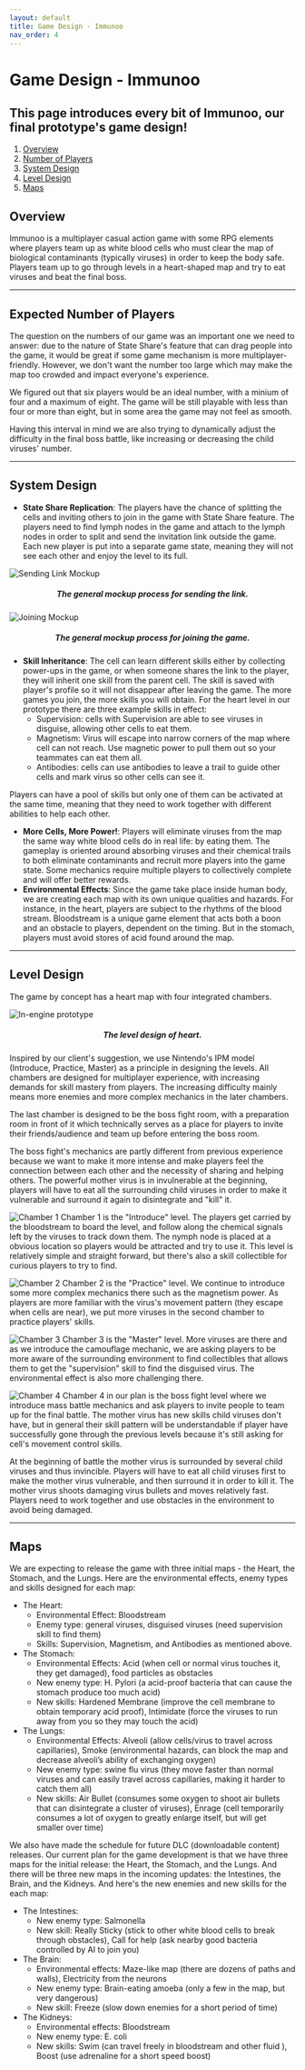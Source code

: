 ```yaml
---
layout: default
title: Game Design - Immunoo
nav_order: 4
---
```


# Game Design - Immunoo

## This page introduces every bit of Immunoo, our final prototype's game design!

1. [Overview](#overview)
2. [Number of Players](#number)
3. [System Design](#system)
4. [Level Design](#level)
5. [Maps](#maps)

## Overview <a name="overview"></a>

Immunoo is a multiplayer casual action game with some RPG elements where players team up as white blood cells who must clear the map of biological contaminants (typically viruses) in order to keep the body safe. Players team up to go through levels in a heart-shaped map and try to eat viruses and beat the final boss.

---

## Expected Number of Players <a name="number"></a>

The question on the numbers of our game was an important one we need to answer: due to the nature of State Share's feature that can drag people into the game, it would be great if some game mechanism is more multiplayer-friendly. However, we don't want the number too large which may make the map too crowded and impact everyone's experience.

We figured out that six players would be an ideal number, with a minium of four and a maximum of eight. The game will be still playable with less than four or more than eight, but in some area the game may not feel as smooth.

Having this interval in mind we are also trying to dynamically adjust the difficulty in the final boss battle, like increasing or decreasing the child viruses' number.

---

## System Design <a name="system"></a>

- **State Share Replication**: The players have the chance of splitting the cells and inviting others to join in the game with State Share feature. The players need to find lymph nodes in the game and attach to the lymph nodes in order to split and send the invitation link outside the game. Each new player is put into a separate game state, meaning they will not see each other and enjoy the level to its full.

![Sending Link Mockup](https://etc-ditto.github.io/media/process/replicate.gif)

<h5 style="text-align: center;">The general mockup process for sending the link.</h5>

![Joining Mockup](https://etc-ditto.github.io/media/process/replicate.gif)

<h5 style="text-align: center;">The general mockup process for joining the game.</h5>

- **Skill Inheritance**: The cell can learn different skills either by collecting power-ups in the game, or when someone shares the link to the player, they will inherit one skill from the parent cell. The skill is saved with player's profile so it will not disappear after leaving the game. The more games you join, the more skills you will obtain.
  For the heart level in our prototype there are three example skills in effect:
  - Supervision: cells with Supervision are able to see viruses in disguise, allowing other cells to eat them.
  - Magnetism: Virus will escape into narrow corners of the map where cell can not reach. Use magnetic power to pull them out so your teammates can eat them all.
  - Antibodies: cells can use antibodies to leave a trail to guide other cells and mark virus so other cells can see it.

Players can have a pool of skills but only one of them can be activated at the same time, meaning that they need to work together with different abilities to help each other.

- **More Cells, More Power!**: Players will eliminate viruses from the map the same way white blood cells do in real life: by eating them. The gameplay is oriented around absorbing viruses and their chemical trails to both eliminate contaminants and recruit more players into the game state. Some mechanics require multiple players to collectively complete and will offer better rewards.
- **Environmental Effects**: Since the game take place inside human body, we are creating each map with its own unique qualities and hazards. For instance, in the heart, players are subject to the rhythms of the blood stream. Bloodstream is a unique game element that acts both a boon and an obstacle to players, dependent on the timing. But in the stomach, players must avoid stores of acid found around the map.

---

## Level Design <a name="Level"></a>

The game by concept has a heart map with four integrated chambers.

![In-engine prototype](https://etc-ditto.github.io/media/process/level-all.png)

<h5 style="text-align: center;">The level design of heart.</h5>

Inspired by our client's suggestion, we use Nintendo's IPM model (Introduce, Practice, Master) as a principle in designing the levels. All chambers are designed for multiplayer experience, with increasing demands for skill mastery from players. The increasing difficulty mainly means more enemies and more complex mechanics in the later chambers.

The last chamber is designed to be the boss fight room, with a preparation room in front of it which technically serves as a place for players to invite their friends/audience and team up before entering the boss room.

The boss fight's mechanics are partly different from previous experience because we want to make it more intense and make players feel the connection between each other and the necessity of sharing and helping others. The powerful mother virus is in invulnerable at the beginning, players will have to eat all the surrounding child viruses in order to make it vulnerable and surround it again to disintegrate and "kill" it.

![Chamber 1](https://etc-ditto.github.io/media/process/chamber1.png)
Chamber 1 is the "Introduce" level. The players get carried by the bloodstream to board the level, and follow along the chemical signals left by the viruses to track down them. The nymph node is placed at a obvious location so players would be attracted and try to use it. This level is relatively simple and straight forward, but there's also a skill collectible for curious players to try to find.

![Chamber 2](https://etc-ditto.github.io/media/process/chamber2.png)
Chamber 2 is the "Practice" level. We continue to introduce some more complex mechanics there such as the magnetism power. As players are more familiar with the virus's movement pattern (they escape when cells are near), we put more viruses in the second chamber to practice players' skills.

![Chamber 3](https://etc-ditto.github.io/media/process/chamber3.png)
Chamber 3 is the "Master" level. More viruses are there and as we introduce the camouflage mechanic, we are asking players to be more aware of the surrounding environment to find collectibles that allows them to get the "supervision" skill to find the disguised virus. The environmental effect is also more challenging there.

![Chamber 4](https://etc-ditto.github.io/media/process/chamber4.png)
Chamber 4 in our plan is the boss fight level where we introduce mass battle mechanics and ask players to invite people to team up for the final battle. The mother virus has new skills child viruses don't have, but in general their skill pattern will be understandable if player have successfully gone through the previous levels because it's still asking for cell's movement control skills.

At the beginning of battle the mother virus is surrounded by several child viruses and thus invincible. Players will have to eat all child viruses first to make the mother virus vulnerable, and then surround it in order to kill it. The mother virus shoots damaging virus bullets and moves relatively fast. Players need to work together and use obstacles in the environment to avoid being damaged.

---

## Maps <a name="maps"></a>

We are expecting to release the game with three initial maps - the Heart, the Stomach, and the Lungs. Here are the environmental effects, enemy types and skills designed for each map:

- The Heart:
  - Environmental Effect: Bloodstream
  - Enemy type: general viruses, disguised viruses (need supervision skill to find them)
  - Skills: Supervision, Magnetism, and Antibodies as mentioned above.
- The Stomach:
  - Environmental Effects: Acid (when cell or normal virus touches it, they get damaged), food particles as obstacles
  - New enemy type: H. Pylori (a acid-proof bacteria that can cause the stomach produce too much acid)
  - New skills: Hardened Membrane (improve the cell membrane to obtain temporary acid proof), Intimidate (force the viruses to run away from you so they may touch the acid)
- The Lungs:
  - Environmental Effects: Alveoli (allow cells/virus to travel across capillaries), Smoke (environmental hazards, can block the map and decrease alveoli’s ability of exchanging oxygen)
  - New enemy type: swine flu virus (they move faster than normal viruses and can easily travel across capillaries, making it harder to catch them all)
  - New skills: Air Bullet (consumes some oxygen to shoot air bullets that can disintegrate a cluster of viruses), Enrage (cell temporarily consumes a lot of oxygen to greatly enlarge itself, but will get smaller over time)

We also have made the schedule for future DLC (downloadable content) releases. Our current plan for the game development is that we have three maps for the initial release: the Heart, the Stomach, and the Lungs. And there will be three new maps in the incoming updates: the Intestines, the Brain, and the Kidneys. And here's the new enemies and new skills for the each map:

- The Intestines:
  - New enemy type: Salmonella
  - New skill: Really Sticky (stick to other white blood cells to break through obstacles), Call for help (ask nearby good bacteria controlled by AI to join you)
- The Brain:
  - Environmental effects: Maze-like map (there are dozens of paths and walls), Electricity from the neurons
  - New enemy type: Brain-eating amoeba (only a few in the map, but very dangerous)
  - New skill: Freeze (slow down enemies for a short period of time)
- The Kidneys:
  - Environmental effects: Bloodstream
  - New enemy type: E. coli
  - New skills: Swim (can travel freely in bloodstream and other fluid
    ), Boost (use adrenaline for a short speed boost)
